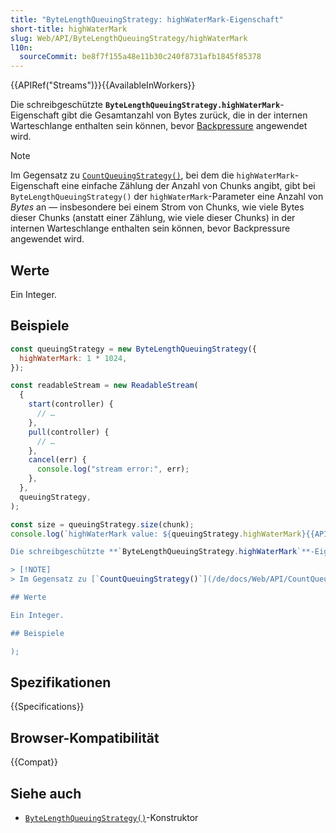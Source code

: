 ```yaml
---
title: "ByteLengthQueuingStrategy: highWaterMark-Eigenschaft"
short-title: highWaterMark
slug: Web/API/ByteLengthQueuingStrategy/highWaterMark
l10n:
  sourceCommit: be8f7f155a48e11b30c240f8731afb1845f85378
---
```


{{APIRef("Streams")}}{{AvailableInWorkers}}

Die schreibgeschützte **`ByteLengthQueuingStrategy.highWaterMark`**-Eigenschaft gibt die Gesamtanzahl von Bytes zurück, die in der internen Warteschlange enthalten sein können, bevor [Backpressure](/de/docs/Web/API/Streams_API/Concepts#backpressure) angewendet wird.

> [!NOTE]
> Im Gegensatz zu [`CountQueuingStrategy()`](/de/docs/Web/API/CountQueuingStrategy/CountQueuingStrategy), bei dem die `highWaterMark`-Eigenschaft eine einfache Zählung der Anzahl von Chunks angibt, gibt bei `ByteLengthQueuingStrategy()` der `highWaterMark`-Parameter eine Anzahl von _Bytes_ an — insbesondere bei einem Strom von Chunks, wie viele Bytes dieser Chunks (anstatt einer Zählung, wie viele dieser Chunks) in der internen Warteschlange enthalten sein können, bevor Backpressure angewendet wird.

## Werte

Ein Integer.

## Beispiele

```js
const queuingStrategy = new ByteLengthQueuingStrategy({
  highWaterMark: 1 * 1024,
});

const readableStream = new ReadableStream(
  {
    start(controller) {
      // …
    },
    pull(controller) {
      // …
    },
    cancel(err) {
      console.log("stream error:", err);
    },
  },
  queuingStrategy,
);

const size = queuingStrategy.size(chunk);
console.log(`highWaterMark value: ${queuingStrategy.highWaterMark}{{APIRef("Streams")}}{{AvailableInWorkers}}

Die schreibgeschützte **`ByteLengthQueuingStrategy.highWaterMark`**-Eigenschaft gibt die Gesamtanzahl von Bytes zurück, die in der internen Warteschlange enthalten sein können, bevor [Backpressure](/de/docs/Web/API/Streams_API/Concepts#backpressure) angewendet wird.

> [!NOTE]
> Im Gegensatz zu [`CountQueuingStrategy()`](/de/docs/Web/API/CountQueuingStrategy/CountQueuingStrategy), bei dem die `highWaterMark`-Eigenschaft eine einfache Zählung der Anzahl von Chunks angibt, gibt bei `ByteLengthQueuingStrategy()` der `highWaterMark`-Parameter eine Anzahl von _Bytes_ an — insbesondere bei einem Strom von Chunks, wie viele Bytes dieser Chunks (anstatt einer Zählung, wie viele dieser Chunks) in der internen Warteschlange enthalten sein können, bevor Backpressure angewendet wird.

## Werte

Ein Integer.

## Beispiele

);
```

## Spezifikationen

{{Specifications}}

## Browser-Kompatibilität

{{Compat}}

## Siehe auch

- [`ByteLengthQueuingStrategy()`](/de/docs/Web/API/ByteLengthQueuingStrategy/ByteLengthQueuingStrategy)-Konstruktor
